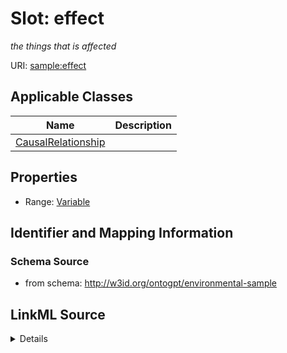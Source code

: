 # Slot: effect
_the things that is affected_


URI: [sample:effect](http://w3id.org/ontogpt/environmental-sample/effect)



<!-- no inheritance hierarchy -->




## Applicable Classes

| Name | Description |
| --- | --- |
[CausalRelationship](CausalRelationship.md) | 






## Properties

* Range: [Variable](Variable.md)







## Identifier and Mapping Information







### Schema Source


* from schema: http://w3id.org/ontogpt/environmental-sample




## LinkML Source

<details>
```yaml
name: effect
description: the things that is affected
from_schema: http://w3id.org/ontogpt/environmental-sample
rank: 1000
alias: effect
owner: CausalRelationship
domain_of:
- CausalRelationship
range: Variable

```
</details>